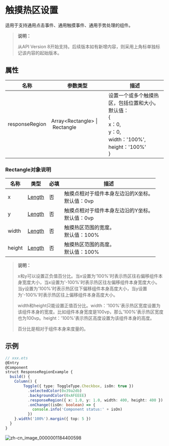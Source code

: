 # 触摸热区设置

适用于支持通用点击事件、通用触摸事件、通用手势处理的组件。

>  **说明：**
>
>  从API Version 8开始支持。后续版本如有新增内容，则采用上角标单独标记该内容的起始版本。


## 属性


| 名称 | 参数类型 | 描述 |
| -------- | -------- | -------- |
| responseRegion | Array&lt;Rectangle&gt;&nbsp;\|&nbsp;Rectangle | 设置一个或多个触摸热区，包括位置和大小。<br/>默认值：<br/>{<br/>x：0,<br/>y：0,<br/>width：'100%',<br/>height：'100%'<br/>} |


### Rectangle对象说明
| 名称 | 类型 | 必填 | 描述 |
| -------- | -------- | -------- | -------- |
| x | [Length](ts-types.md) | 否 | 触摸点相对于组件本身左边沿的X坐标。<br/>默认值：0vp |
| y | [Length](ts-types.md) | 否 | 触摸点相对于组件本身左边沿的Y坐标。<br/>默认值：0vp |
| width | [Length](ts-types.md) | 否 | 触摸热区范围的宽度。<br/>默认值：100% |
| height | [Length](ts-types.md) | 否 | 触摸热区范围的高度。<br/>默认值：100% |

  >  **说明：**
  >
  >  x和y可以设置正负值百分比。当x设置为'100%'时表示热区往右偏移组件本身宽度大小，当x设置为'-100%'时表示热区往左偏移组件本身宽度大小。当y设置为'100%'时表示热区往下偏移组件本身高度大小，当y设置为'-100%'时表示热区往上偏移组件本身高度大小。
  >
  >  width和height只能设置正值百分比。width：'100%'表示热区宽度设置为该组件本身的宽度。比如组件本身宽度是100vp，那么'100%'表示热区宽度也为100vp。height：'100%'表示热区高度设置为该组件本身的高度。
  >
  >  百分比是相对于组件本身来度量的。


## 示例

```ts
// xxx.ets
@Entry
@Component
struct ResponseRegionExample {
  build() {
    Column() {
        Toggle({ type: ToggleType.Checkbox, isOn: true })
          .selectedColor(0x39a2db)
          .backgroundColor(0xAFEEEE)
          .responseRegion({ x: 1.0, y: 1.0, width: 400, height: 400 })
          .onChange((isOn: boolean) => {
            console.info('Component status:' + isOn)
          })
    }.width('100%').margin({ top: 5 })
  }
}
```

![zh-cn_image_0000001184400598](figures/zh-cn_image_0000001184400598.gif)
